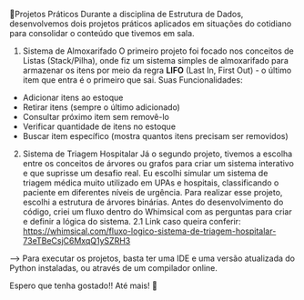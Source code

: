 🎲Projetos Práticos
Durante a disciplina de Estrutura de Dados, desenvolvemos dois projetos práticos aplicados em situações do cotidiano para consolidar o conteúdo que tivemos em sala.

1. Sistema de Almoxarifado
O primeiro projeto foi focado nos conceitos de Listas (Stack/Pilha), onde fiz um sistema simples de almoxarifado para armazenar os itens por meio da regra **LIFO** (Last In, First Out) - o último item que entra é o primeiro que sai.
Suas Funcionalidades:
- Adicionar itens ao estoque
- Retirar itens (sempre o último adicionado)
- Consultar próximo item sem removê-lo
- Verificar quantidade de itens no estoque
- Buscar item específico (mostra quantos itens precisam ser removidos)

2. Sistema de Triagem Hospitalar
Já o segundo projeto, tivemos a escolha entre os conceitos de árvores ou grafos para criar um sistema interativo e que suprisse um desafio real. Eu escolhi simular um sistema de triagem médica muito utilizado em UPAs e hospitais,
classificando o paciente em diferentes níveis de urgência. Para realizar esse projeto, escolhi a estrutura de árvores binárias.
Antes do desenvolvimento do código, criei um fluxo dentro do Whimsical com as perguntas para criar e definir a lógica do sistema.
   2.1 Link caso queira conferir:
https://whimsical.com/fluxo-logico-sistema-de-triagem-hospitalar-73eTBeCsjC6MxqQ1ySZRH3

--> Para executar os projetos, basta ter uma IDE e uma versão atualizada do Python instaladas, ou através de um compilador online.

Espero que tenha gostado!! Até mais! 👋
